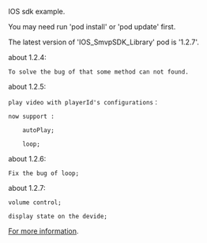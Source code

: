 IOS sdk example.

You may need run 'pod install' or 'pod update' first.

The latest version of 'IOS_SmvpSDK_Library' pod is '1.2.7'.

about 1.2.4:
 
	To solve the bug of that some method can not found.

about 1.2.5:
 
	play video with playerId's configurations：
	
	now support :
	
		autoPlay;
	
		loop;

about 1.2.6:
 
	Fix the bug of loop;	

about 1.2.7:

	volume control;

	display state on the devide; 

[For more information](https://github.com/stonemountain/IOS_SmvpSDK_Library).
